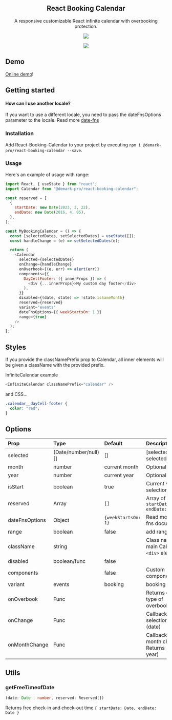 <div align="center">
    <h2>React Booking Calendar</h2>
    <p align="center">
        <p>A responsive customizable React infinite calendar with overbooking protection.</p>
        <a href="https://www.npmjs.com/package/@demark-pro/react-booking-calendar" target="_blank">
            <img src="https://img.shields.io/npm/v/@demark-pro/react-booking-calendar">
        </a>
    </p>
</div>

<p align="center">
    <a href="https://frappe.github.io/gantt">
        <img src="https://media.giphy.com/media/a7duNBi2PPNrJmxv0b/giphy.gif">
    </a>
</p>

## Demo


[Online demo](https://demark-pro.github.io/react-booking-calendar/)!

## Getting started

#### How can I use another locale?

If you want to use a different locale, you need to pass the dateFnsOptions parameter to the locale. Read more [date-fns](https://date-fns.org/v2.29.3/docs/I18n-Contribution-Guide#choosing-a-directory-name-for-a-locale)

### Installation

Add React-Booking-Calendar to your project by executing `npm i @demark-pro/react-booking-calendar --save`.

### Usage

Here's an example of usage with range:

```js
import React, { useState } from "react";
import Calendar from "@demark-pro/react-booking-calendar";

const reserved = [
  {
    startDate: new Date(2023, 3, 22),
    endDate: new Date(2016, 4, 05),
  },
];

const MyBookingCalendar = () => {
  const [selectedDates, setSelectedDates] = useState([]);
  const handleChange = (e) => setSelectedDates(e);

  return (
    <Calendar
      selected={selectedDates}
      onChange={handleChange}
      onOverbook={(e, err) => alert(err)}
      components={{
        DayCellFooter: ({ innerProps }) => (
          <div {...innerProps}>My custom day footer</div>
        ),
      }}
      disabled={(date, state) => !state.isSameMonth}
      reserved={reserved}
      variant="events"
      dateFnsOptions={{ weekStartsOn: 1 }}
      range={true}
    />
  );
};
```

## Styles

If you provide the classNamePrefix prop to Calendar, all inner elements will be given a className with the provided prefix.

InfiniteСalendar example

```js
<InfiniteCalendar classNamePrefix="calendar" />
```

and CSS...

```css
.calendar__dayCell-footer {
  color: "red";
}
```

## Options

| Prop           | Type                 | Default             | Description                                           |
| :------------- | :------------------- | :------------------ | :---------------------------------------------------- |
| selected       | (Date/number/null)[] | []                  | [selectedStartDate, selectedEndDate]                  |
| month          | number               | current month       | Optional                                              |
| year           | number               | current year        | Optional                                              |
| isStart        | boolean              | true                | Current value selection                               |
| reserved       | Array                | `[]`                | Array of objects `{ startDate: Date, endDate: Date }` |
| dateFnsOptions | Object               | `{weekStartsOn: 1}` | Read more date-fns documentation                      |
| range          | boolean              | false               | add range logic                                       |
| className      | string               |                     | Class name(s) main Calendar `<div>` element           |
| disabled       | boolean/func         | false               |                                                       |
| components     |                      | false               | Custom components                                     |
| variant        | events               | booking             | booking                                               |
| onOverbook     | Func                 |                     | Returns date and type of overbooking error            |
| onChange       | Func                 |                     | Callback after date selection. Returns (date)         |
| onMonthChange  | Func                 |                     | Callback after month change. Returns (month, year)    |

## Utils

### getFreeTimeofDate

```ts
(date: Date | number, reserved: Reserved[])
```

Returns free check-in and check-out time `{ startDate: Date, endDate: Date }`
